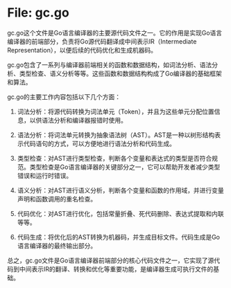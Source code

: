 # File: gc.go

gc.go这个文件是Go语言编译器的主要源代码文件之一。它的作用是实现Go语言编译器的前端部分，负责将Go源代码翻译成中间表示IR（Intermediate Representation），以便后续的代码优化和生成机器码。

gc.go包含了一系列与编译器前端相关的函数和数据结构，如词法分析、语法分析、类型检查、语义分析等等。这些函数和数据结构构成了Go编译器的基础框架和算法。

gc.go的主要工作内容包括以下几个方面：

1. 词法分析：将源代码转换为词法单元（Token），并且为这些单元分配位置信息，以供语法分析和编译器报错时使用。

2. 语法分析：将词法单元转换为抽象语法树（AST）。AST是一种以树形结构表示代码语句的方式，可以方便地进行语法分析和代码生成。

3. 类型检查：对AST进行类型检查，判断各个变量和表达式的类型是否符合规范。类型检查是Go语言编译器的关键部分之一，它可以帮助开发者减少类型错误和运行时错误。

4. 语义分析：对AST进行语义分析，判断各个变量和函数的作用域，并进行变量声明和函数调用的重名检查。

5. 代码优化：对AST进行优化，包括常量折叠、死代码删除、表达式提取和内联等等。

6. 代码生成：将优化后的AST转换为机器码，并生成目标文件。代码生成是Go语言编译器的最终输出部分。

总之，gc.go文件是Go语言编译器前端部分的核心代码文件之一，它实现了源代码到中间表示IR的翻译、转换和优化等重要功能，是编译器生成可执行文件的基础。

